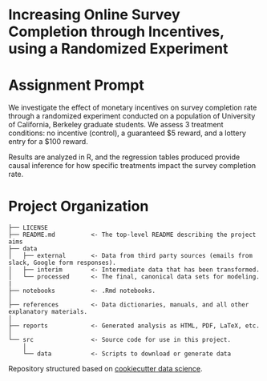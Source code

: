 # Increasing Online Survey Completion through Incentives, using a Randomized Experiment 

# Assignment Prompt
We investigate the effect of monetary incentives on survey completion rate through a randomized experiment conducted on a population of University of California, Berkeley graduate students. We assess 3 treatment conditions: no incentive (control), a guaranteed $5 reward, and a lottery entry for a $100 reward.

Results are analyzed in R, and the regression tables produced provide causal inference for how specific treatments impact the survey completion rate.

# Project Organization

    ├── LICENSE
    ├── README.md          <- The top-level README describing the project aims
    ├── data
    │   ├── external       <- Data from third party sources (emails from slack, Google form responses).
    │   ├── interim        <- Intermediate data that has been transformed.
    │   └── processed      <- The final, canonical data sets for modeling.
    |
    ├── notebooks          <- .Rmd notebooks. 
    │
    ├── references         <- Data dictionaries, manuals, and all other explanatory materials.
    │
    ├── reports            <- Generated analysis as HTML, PDF, LaTeX, etc.
    │
    └── src                <- Source code for use in this project.
        │
        └── data           <- Scripts to download or generate data


Repository structured based on [cookiecutter data science](https://drivendata.github.io/cookiecutter-data-science).
